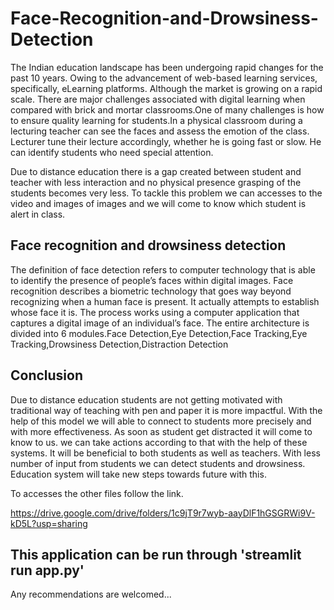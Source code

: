 # Face-Recognition-and-Drowsiness-Detection
The Indian education landscape has been undergoing rapid changes for the past 10 years. Owing to the advancement of web-based learning services, specifically, eLearning platforms. Although the market is growing on a rapid scale. There are major challenges associated with digital learning when compared with brick and mortar classrooms.One of many challenges is how to ensure quality learning for students.In a physical classroom during a lecturing teacher can see the faces and assess the emotion of the class. Lecturer tune their lecture accordingly, whether he is going fast or slow. He can identify students who need special attention.

Due to distance education there is a gap created between student and teacher with less interaction and no physical presence grasping of the students becomes very less. To tackle this problem we can accesses to the video and images of images and we will come to know which student is alert in class.

## Face recognition and drowsiness detection  

The definition of face detection refers to computer technology that is able to identify the presence of people’s faces within digital images. Face recognition describes a biometric technology that goes way beyond recognizing when a human face is present. It actually attempts to establish whose face it is. The process works using a computer application that captures a digital image of an individual’s face. The entire architecture is divided into 6 modules.Face Detection,Eye Detection,Face Tracking,Eye Tracking,Drowsiness Detection,Distraction Detection 

## Conclusion
Due to distance education students are not getting motivated with traditional way of teaching with pen and paper it is more impactful. With the help of this model we will able to connect to students more precisely and with more effectiveness. 
As soon as student get distracted it will come to know to us. we can take actions according to that with the help of these systems. It will be beneficial to both students as well as teachers.
With less number of input from students we can detect students and drowsiness. Education system will take new steps towards future with this.

To accesses the other files follow the link.

https://drive.google.com/drive/folders/1c9jT9r7wyb-aayDlF1hGSGRWi9V-kD5L?usp=sharing

## This application can be run through 'streamlit run app.py' 
Any recommendations are welcomed...
